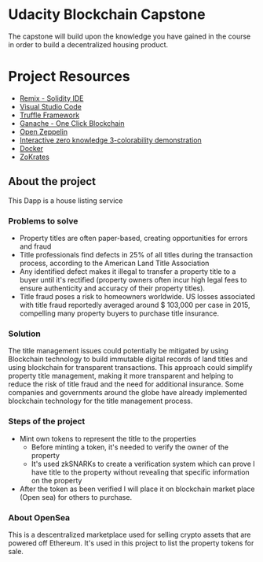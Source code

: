 # Udacity Blockchain Capstone

The capstone will build upon the knowledge you have gained in the course in order to build a decentralized housing product.

# Project Resources

* [Remix - Solidity IDE](https://remix.ethereum.org/)
* [Visual Studio Code](https://code.visualstudio.com/)
* [Truffle Framework](https://truffleframework.com/)
* [Ganache - One Click Blockchain](https://truffleframework.com/ganache)
* [Open Zeppelin ](https://openzeppelin.org/)
* [Interactive zero knowledge 3-colorability demonstration](http://web.mit.edu/~ezyang/Public/graph/svg.html)
* [Docker](https://docs.docker.com/install/)
* [ZoKrates](https://github.com/Zokrates/ZoKrates)

## About the project

This Dapp is a house listing service

### Problems to solve

- Property titles are often paper-based, creating opportunities for errors and fraud
- Title professionals find defects in 25% of all titles during the transaction process, according to the American Land Title Association
- Any identified defect makes it illegal to transfer a property title to a buyer until it's rectified (property owners often incur high legal fees to ensure authenticity and accuracy of their property titles).
- Title fraud poses a risk to homeowners worldwide. US losses associated with title fraud reportedly averaged around $ 103,000 per case in 2015, compelling many property buyers to purchase title insurance.

### Solution

The title management issues could potentially be mitigated by using Blockchain technology to build immutable digital records of land titles and using blockchain for transparent transactions. This approach could simplify property title management, making it more transparent and helping to reduce the risk of title fraud and the need for additional insurance.
Some companies and governments around the globe have already implemented blockchain technology for the title management process.

### Steps of the project
- Mint own tokens to represent the title to the properties
    - Before minting a token, it's needed to verify the owner of the property
    - It's used zkSNARKs to create a verification system which can prove I have title to the property without revealing that specific information on the property
- After the token as been verified I will place it on blockchain market place (Open sea) for others to purchase.

### About OpenSea
This is a descentralized marketplace used for selling crypto assets that are powered off Ethereum.
It's used in this project to list the property tokens for sale.